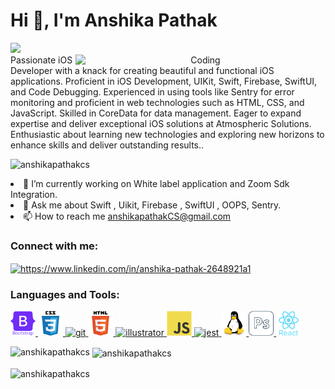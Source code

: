 <h1 align="left">Hi 👋, I'm Anshika Pathak</h1>
<div align="left">
 <img src="https://readme-typing-svg.herokuapp.com/?lines=iOS+Developer;Quick+learner;&color=red&left=true" />
</div>

<div align="center">  
<img align="right" alt="Coding" width="400" src="https://camo.githubusercontent.com/f8f2f3cc6811ee23a1cdd325286966e7b4ff8ae403328bc3cbd39984a11e748d/68747470733a2f2f63646e2e6472696262626c652e636f6d2f75736572732f333837363537342f73637265656e73686f74732f393739333034312f6769726c5f6c6170746f705f383030783630302e676966">
 
 <div align="left"> 
Passionate iOS Developer with a knack for creating beautiful and functional iOS applications. Proficient in iOS Development, UIKit, Swift, Firebase, SwiftUI, and Code Debugging. Experienced in using tools like Sentry for error monitoring and proficient in web technologies such as HTML, CSS, and JavaScript. Skilled in CoreData for data management. Eager to expand expertise and deliver exceptional iOS solutions at Atmospheric Solutions. Enthusiastic about learning new technologies and exploring new horizons to enhance skills and deliver outstanding results..</div>
<div align="left"
     💫 About Me </div>
<p align="left"> <img src="https://komarev.com/ghpvc/?username=anshikapathakcs&label=Profile%20views&color=0e75b6&style=flat" alt="anshikapathakcs" /> </p>

<div align="left"

- 🌱 I’m currently working on  White  label application and Zoom Sdk Integration.
- 💬 Ask me about Swift , Uikit, Firebase , SwiftUI , OOPS, Sentry.
- 📫 How to reach me anshikapathakCS@gmail.com
</div>

<h3 align="left">Connect with me:</h3>
<p align="left">
<a href="https://linkedin.com/in/https://www.linkedin.com/in/anshika-pathak-2648921a1" target="blank"><img align="center" src="https://raw.githubusercontent.com/rahuldkjain/github-profile-readme-generator/master/src/images/icons/Social/linked-in-alt.svg" alt="https://www.linkedin.com/in/anshika-pathak-2648921a1" height="30" width="40" /></a>
</p>

<h3 align="left">Languages and Tools:</h3>
<p align="left"> <a href="https://getbootstrap.com" target="_blank" rel="noreferrer"> <img src="https://raw.githubusercontent.com/devicons/devicon/master/icons/bootstrap/bootstrap-plain-wordmark.svg" alt="bootstrap" width="40" height="40"/> </a> <a href="https://www.w3schools.com/css/" target="_blank" rel="noreferrer"> <img src="https://raw.githubusercontent.com/devicons/devicon/master/icons/css3/css3-original-wordmark.svg" alt="css3" width="40" height="40"/> </a> <a href="https://git-scm.com/" target="_blank" rel="noreferrer"> <img src="https://www.vectorlogo.zone/logos/git-scm/git-scm-icon.svg" alt="git" width="40" height="40"/> </a> <a href="https://www.w3.org/html/" target="_blank" rel="noreferrer"> <img src="https://raw.githubusercontent.com/devicons/devicon/master/icons/html5/html5-original-wordmark.svg" alt="html5" width="40" height="40"/> </a> <a href="https://www.adobe.com/in/products/illustrator.html" target="_blank" rel="noreferrer"> <img src="https://www.vectorlogo.zone/logos/adobe_illustrator/adobe_illustrator-icon.svg" alt="illustrator" width="40" height="40"/> </a> <a href="https://developer.mozilla.org/en-US/docs/Web/JavaScript" target="_blank" rel="noreferrer"> <img src="https://raw.githubusercontent.com/devicons/devicon/master/icons/javascript/javascript-original.svg" alt="javascript" width="40" height="40"/> </a> <a href="https://jestjs.io" target="_blank" rel="noreferrer"> <img src="https://www.vectorlogo.zone/logos/jestjsio/jestjsio-icon.svg" alt="jest" width="40" height="40"/> </a> <a href="https://www.linux.org/" target="_blank" rel="noreferrer"> <img src="https://raw.githubusercontent.com/devicons/devicon/master/icons/linux/linux-original.svg" alt="linux" width="40" height="40"/> </a> <a href="https://www.photoshop.com/en" target="_blank" rel="noreferrer"> <img src="https://raw.githubusercontent.com/devicons/devicon/master/icons/photoshop/photoshop-line.svg" alt="photoshop" width="40" height="40"/> </a> <a href="https://reactjs.org/" target="_blank" rel="noreferrer"> <img src="https://raw.githubusercontent.com/devicons/devicon/master/icons/react/react-original-wordmark.svg" alt="react" width="40" height="40"/> </a> </p>

<p><img align="left" src="https://github-readme-stats.vercel.app/api/top-langs?username=anshikapathakcs&show_icons=true&locale=en&layout=compact" alt="anshikapathakcs" /></p>

<p>&nbsp;<img align="center" src="https://github-readme-stats.vercel.app/api?username=anshikapathakcs&show_icons=true&locale=en" alt="anshikapathakcs" /></p>

<p><img align="center" src="https://github-readme-streak-stats.herokuapp.com/?user=anshikapathakcs&" alt="anshikapathakcs" /></p>

